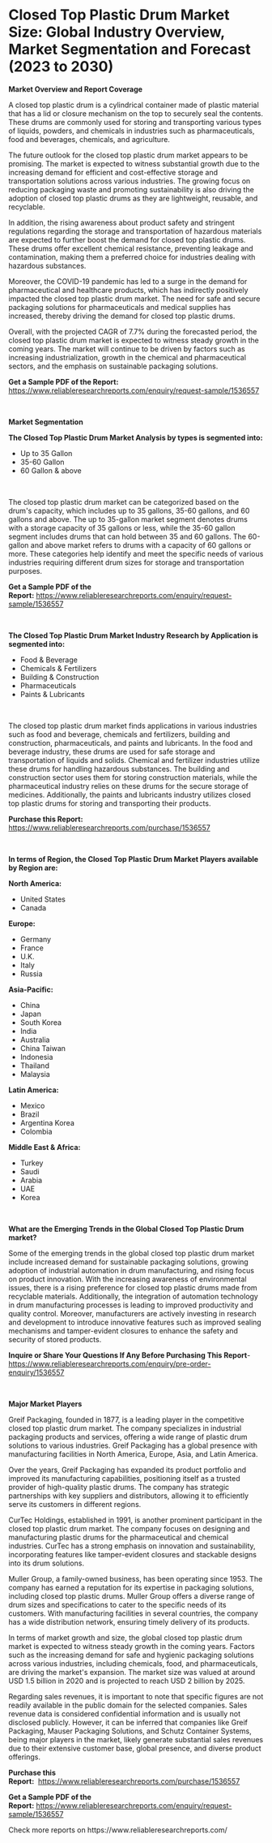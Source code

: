 <p><h1>Closed Top Plastic Drum Market Size: Global Industry Overview, Market Segmentation and Forecast (2023 to 2030)</h1></p><p><strong>Market Overview and Report Coverage</strong></p>
<p><p>A closed top plastic drum is a cylindrical container made of plastic material that has a lid or closure mechanism on the top to securely seal the contents. These drums are commonly used for storing and transporting various types of liquids, powders, and chemicals in industries such as pharmaceuticals, food and beverages, chemicals, and agriculture.</p><p>The future outlook for the closed top plastic drum market appears to be promising. The market is expected to witness substantial growth due to the increasing demand for efficient and cost-effective storage and transportation solutions across various industries. The growing focus on reducing packaging waste and promoting sustainability is also driving the adoption of closed top plastic drums as they are lightweight, reusable, and recyclable.</p><p>In addition, the rising awareness about product safety and stringent regulations regarding the storage and transportation of hazardous materials are expected to further boost the demand for closed top plastic drums. These drums offer excellent chemical resistance, preventing leakage and contamination, making them a preferred choice for industries dealing with hazardous substances.</p><p>Moreover, the COVID-19 pandemic has led to a surge in the demand for pharmaceutical and healthcare products, which has indirectly positively impacted the closed top plastic drum market. The need for safe and secure packaging solutions for pharmaceuticals and medical supplies has increased, thereby driving the demand for closed top plastic drums.</p><p>Overall, with the projected CAGR of 7.7% during the forecasted period, the closed top plastic drum market is expected to witness steady growth in the coming years. The market will continue to be driven by factors such as increasing industrialization, growth in the chemical and pharmaceutical sectors, and the emphasis on sustainable packaging solutions.</p></p>
<p><strong>Get a Sample PDF of the Report:</strong> <a href="https://www.reliableresearchreports.com/enquiry/request-sample/1536557">https://www.reliableresearchreports.com/enquiry/request-sample/1536557</a></p>
<p>&nbsp;</p>
<p><strong>Market Segmentation</strong></p>
<p><strong>The Closed Top Plastic Drum Market Analysis by types is segmented into:</strong></p>
<p><ul><li>Up to 35 Gallon</li><li>35-60 Gallon</li><li>60 Gallon & above</li></ul></p>
<p>&nbsp;</p>
<p><p>The closed top plastic drum market can be categorized based on the drum's capacity, which includes up to 35 gallons, 35-60 gallons, and 60 gallons and above. The up to 35-gallon market segment denotes drums with a storage capacity of 35 gallons or less, while the 35-60 gallon segment includes drums that can hold between 35 and 60 gallons. The 60-gallon and above market refers to drums with a capacity of 60 gallons or more. These categories help identify and meet the specific needs of various industries requiring different drum sizes for storage and transportation purposes.</p></p>
<p><strong>Get a Sample PDF of the Report:</strong>&nbsp;<a href="https://www.reliableresearchreports.com/enquiry/request-sample/1536557">https://www.reliableresearchreports.com/enquiry/request-sample/1536557</a></p>
<p>&nbsp;</p>
<p><strong>The Closed Top Plastic Drum Market Industry Research by Application is segmented into:</strong></p>
<p><ul><li>Food & Beverage</li><li>Chemicals & Fertilizers</li><li>Building & Construction</li><li>Pharmaceuticals</li><li>Paints & Lubricants</li></ul></p>
<p>&nbsp;</p>
<p><p>The closed top plastic drum market finds applications in various industries such as food and beverage, chemicals and fertilizers, building and construction, pharmaceuticals, and paints and lubricants. In the food and beverage industry, these drums are used for safe storage and transportation of liquids and solids. Chemical and fertilizer industries utilize these drums for handling hazardous substances. The building and construction sector uses them for storing construction materials, while the pharmaceutical industry relies on these drums for the secure storage of medicines. Additionally, the paints and lubricants industry utilizes closed top plastic drums for storing and transporting their products.</p></p>
<p><strong>Purchase this Report:</strong>&nbsp; <a href="https://www.reliableresearchreports.com/purchase/1536557">https://www.reliableresearchreports.com/purchase/1536557</a></p>
<p>&nbsp;</p>
<p><strong>In terms of Region, the Closed Top Plastic Drum Market Players available by Region are:</strong></p>
<p>
    <p> <strong> North America: </strong>
        <ul>
            <li>United States</li>
            <li>Canada</li>
        </ul>
        </p> 
    <p> <strong> Europe: </strong>
        <ul>
            <li>Germany</li>
            <li>France</li>
            <li>U.K.</li>
            <li>Italy</li>
            <li>Russia</li>
        </ul>
        </p> 
    <p> <strong> Asia-Pacific: </strong>
        <ul>
            <li>China</li>
            <li>Japan</li>
            <li>South Korea</li>
            <li>India</li>
            <li>Australia</li>
            <li>China Taiwan</li>
            <li>Indonesia</li>
            <li>Thailand</li>
            <li>Malaysia</li>
        </ul>
        </p> 
    <p> <strong> Latin America: </strong>
        <ul>
            <li>Mexico</li>
            <li>Brazil</li>
            <li>Argentina Korea</li>
            <li>Colombia</li>
        </ul>
        </p> 
    <p> <strong> Middle East & Africa: </strong>
        <ul>
            <li>Turkey</li>
            <li>Saudi</li>
            <li>Arabia</li>
            <li>UAE</li>
            <li>Korea</li>
        </ul>
    </p>
    </p>
<p>&nbsp;</p>
<p><strong>What are the Emerging Trends in the Global Closed Top Plastic Drum market?</strong></p>
<p><p>Some of the emerging trends in the global closed top plastic drum market include increased demand for sustainable packaging solutions, growing adoption of industrial automation in drum manufacturing, and rising focus on product innovation. With the increasing awareness of environmental issues, there is a rising preference for closed top plastic drums made from recyclable materials. Additionally, the integration of automation technology in drum manufacturing processes is leading to improved productivity and quality control. Moreover, manufacturers are actively investing in research and development to introduce innovative features such as improved sealing mechanisms and tamper-evident closures to enhance the safety and security of stored products.</p></p>
<p><strong>Inquire or Share Your Questions If Any Before Purchasing This Report</strong>- <a href="https://www.reliableresearchreports.com/enquiry/pre-order-enquiry/1536557">https://www.reliableresearchreports.com/enquiry/pre-order-enquiry/1536557</a></p>
<p>&nbsp;</p>
<p><strong>Major Market Players</strong></p>
<p><p>Greif Packaging, founded in 1877, is a leading player in the competitive closed top plastic drum market. The company specializes in industrial packaging products and services, offering a wide range of plastic drum solutions to various industries. Greif Packaging has a global presence with manufacturing facilities in North America, Europe, Asia, and Latin America.</p><p>Over the years, Greif Packaging has expanded its product portfolio and improved its manufacturing capabilities, positioning itself as a trusted provider of high-quality plastic drums. The company has strategic partnerships with key suppliers and distributors, allowing it to efficiently serve its customers in different regions.</p><p>CurTec Holdings, established in 1991, is another prominent participant in the closed top plastic drum market. The company focuses on designing and manufacturing plastic drums for the pharmaceutical and chemical industries. CurTec has a strong emphasis on innovation and sustainability, incorporating features like tamper-evident closures and stackable designs into its drum solutions.</p><p>Muller Group, a family-owned business, has been operating since 1953. The company has earned a reputation for its expertise in packaging solutions, including closed top plastic drums. Muller Group offers a diverse range of drum sizes and specifications to cater to the specific needs of its customers. With manufacturing facilities in several countries, the company has a wide distribution network, ensuring timely delivery of its products.</p><p>In terms of market growth and size, the global closed top plastic drum market is expected to witness steady growth in the coming years. Factors such as the increasing demand for safe and hygienic packaging solutions across various industries, including chemicals, food, and pharmaceuticals, are driving the market's expansion. The market size was valued at around USD 1.5 billion in 2020 and is projected to reach USD 2 billion by 2025.</p><p>Regarding sales revenues, it is important to note that specific figures are not readily available in the public domain for the selected companies. Sales revenue data is considered confidential information and is usually not disclosed publicly. However, it can be inferred that companies like Greif Packaging, Mauser Packaging Solutions, and Schutz Container Systems, being major players in the market, likely generate substantial sales revenues due to their extensive customer base, global presence, and diverse product offerings.</p></p>
<p><strong>Purchase this Report:</strong>&nbsp;&nbsp;<a href="https://www.reliableresearchreports.com/purchase/1536557">https://www.reliableresearchreports.com/purchase/1536557</a></p>
<p></p>
<p><strong>Get a Sample PDF of the Report:</strong>&nbsp;<a href="https://www.reliableresearchreports.com/enquiry/request-sample/1536557">https://www.reliableresearchreports.com/enquiry/request-sample/1536557</a></p>
<p>Check more reports on https://www.reliableresearchreports.com/</p>